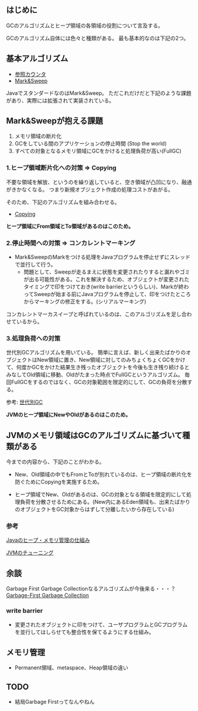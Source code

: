 ## はじめに

GCのアルゴリズムとヒープ領域の各領域の役割について言及する。

GCのアルゴリズム自体には色々と種類がある。
最も基本的なのは下記の2つ。

## 基本アルゴリズム

- [参照カウンタ](http://seesaawiki.jp/w/author_nari/d/GC/standard/Reference%20Counter)
- [Mark&Sweep](http://seesaawiki.jp/w/author_nari/d/GC/standard/Mark%26Sweep)

JavaでスタンダードなのはMark&Sweep。
ただこれだけだと下記のような課題があり、実際には拡張されて実装されている。

## Mark&Sweepが抱える課題

1. メモリ領域の断片化
2. GCをしている間のアプリケーションの停止時間 (Stop the world)
3. すべての対象となるメモリ領域にGCをかけると処理負荷が高い(FullGC)

### 1.ヒープ領域断片化への対策 => Copying

不要な領域を解放、というのを繰り返していると、空き領域が凸凹になり、融通がきかなくなる。
つまり新規オブジェクト作成の処理コストがあがる。

そのため、下記のアルゴリズムを組み合わせる。

- [Copying](http://seesaawiki.jp/w/author_nari/d/GC/standard/Copying)

**ヒープ領域にFrom領域とTo領域があるのはこのため。**

### 2.停止時間への対策 => コンカレントマーキング

- Mark&SweepのMarkをつける処理をJavaプログラムを停止せずにスレッドで並行して行う。
    - 問題として、Sweepが走るまえに状態を変更されたりすると漏れやゴミが出る可能性がある。これを解決するため、オブジェクトが変更されたタイミングで印をつけておき(write barrierというらしい)、Markが終わってSweepが始まる前にJavaプログラムを停止して、印をつけたところからマーキングの修正をする。(シリアルマーキング)

コンカレントマーカスイープと呼ばれているのは、このアルゴリズムを足し合わせているから。

### 3.処理負荷への対策

世代別GCアルゴリズムを用いている。
簡単に言えば、新しく出来たばかりのオブジェクトはNew領域に置き、New領域に対してのみちょくちょくGCをかけて、何度かGCをかけた結果生き残ったオブジェクトを今後も生き残り続けるとみなしてOld領域に移動、Oldがたまった時点でFullGCというアルゴリズム。
毎回FullGCをするのではなく、GCの対象範囲を限定的にして、GCの負荷を分散する。

参考: [世代別GC](http://seesaawiki.jp/w/author_nari/d/GC/extend/%c0%a4%c2%e5%ca%ccGC)

**JVMのヒープ領域にNewやOldがあるのはこのため。**

## JVMのメモリ領域はGCのアルゴリズムに基づいて種類がある

今までの内容から、下記のことがわかる。

- New、Old領域の中でもFromとToが別れているのは、ヒープ領域の断片化を防ぐためにCopyingを実施するため。

- ヒープ領域でNew、Oldがあるのは、GCの対象となる領域を限定的にして処理負荷を分散させるためにある。(New内にあるEden領域も、出来たばかりのオブジェクトをGC対象からはずして分離したいから存在している)

### 参考
[Javaのヒープ・メモリ管理の仕組み](http://www.atmarkit.co.jp/ait/articles/0504/02/news005.html)

[JVMのチューニング](http://d.hatena.ne.jp/ogin_s57/20120709/1341836704)


## 余談

Garbage First Garbage Collectionなるアルゴリズムが今後来る・・・？
[Garbage-First Garbage Collection](http://citeseerx.ist.psu.edu/viewdoc/download?doi=10.1.1.63.6386&rep=rep1&type=pdf)





### write barrier

- 変更されたオブジェクトに印をつけて、ユーザプログラムとGCプログラムを並行してはしらせても整合性を保てるようにする仕組み。

## メモリ管理

- Permanent領域、metaspace、Heap領域の違い

## TODO

- 結局Garbage Firstってなんやねん
